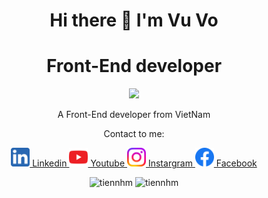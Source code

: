 <h1 align = "center" >Hi there 👋 I'm Vu Vo</h1>
<h1 align = "center">Front-End developer</h1>
<p align = "center"><img src = "https://img.icons8.com/color/48/000000/vietnam-circular.png"></img></p>
<p align = "center">A Front-End developer from VietNam</p>
<div id="badges" align = "center">
    <p align = "center">Contact to me: </p>
  <div stype = "display:flex; justify-content:center; align-items:center;">
        <a href="your-linkedin-URL">
            <img src="./asset/5296501_linkedin_network_linkedin logo_icon.svg" width = "30px" heigh = "30px" alt="LinkedIn Badge"/> Linkedin
        </a>
        <a href="your-youtube-URL">
            <img src="./asset/5296521_play_video_vlog_youtube_youtube logo_icon.svg" width = "30px" heigh = "30px" alt="Youtube Badge"/> Youtube
        </a>
            <a href="your-youtube-URL">
            <img src="./asset/5296765_camera_instagram_instagram logo_icon.svg" width = "30px" heigh = "30px" alt="Youtube Badge"/> Instargram
        </a>
        <a href="your-twitter-URL">
            <img src="./asset/5296499_fb_facebook_facebook logo_icon.svg" width = "30px" heigh = "30px" alt="Twitter Badge"/> Facebook
        </a>
  </div>
</div>
<p align ="center"> <img src="https://komarev.com/ghpvc/?username=vu-sudo" alt="tiennhm" /> <img src="https://badges.pufler.dev/repos/vu-sudo" alt="tiennhm" /> </p>

<!--
**vu-sudo/vu-sudo** is a ✨ _special_ ✨ repository because its `README.md` (this file) appears on your GitHub profile.

Here are some ideas to get you started:

- 🔭 I’m currently working on ...
- 🌱 I’m currently learning ...
- 👯 I’m looking to collaborate on ...
- 🤔 I’m looking for help with ...
- 💬 Ask me about ...
- 📫 How to reach me: ...
- 😄 Pronouns: ...
- ⚡ Fun fact: ...
-->
